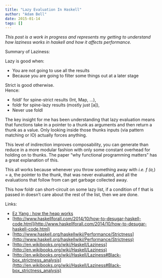 ```yaml
---
title: "Lazy Evaluation In Haskell"
author: "Adam Bell"
date: 2015-01-14
tags: []
---
```

_This post is a work in progress and represents my getting to understand how laziness works in haskell and how it affects performance._
<!--more-->
Summary of Laziness:

Lazy is good when:

* You are not going to use all the results
* Because you are going to filter some things out at a later stage

Strict is good otherwise.  
Hence:

* foldl’ for spine-strict results (Int, Map, …),
* foldr for spine-lazy results (mostly just [a]),
* Never use foldl

The key insight for me has been understanding that lazy evaluation means that functions take in a pointer to a thunk as arguments and then return a thunk as a value. Only looking inside those thunks inputs (via pattern matching or IO) actually forces anything.

This level of indirection improves composability, you can generate than reduce in a more modular fashion with only some constant overhead for holding on to thunks. The paper “why functional programming matters” has a great explanation of this.

This all works because whenever you throw something away with _i.e. f (a,_) = a, the pointer to the thunk, that was never evaluated, and all the evaluations that follow from can get garbage collected away.

This how foldr can short-circuit on some lazy list, if a condition of f that is passed in doesn’t care about the rest of the list, then we are done.

<span>Links:</span>

* [Ez Yang : how the heap works](http://blog.ezyang.com/category/haskell/haskell-heap/)
* [http://www.haskellforall.com/2014/10/how-to-desugar-haskell-code.html](http://www.haskellforall.com/2014/10/how-to-desugar-haskell-code.html)
* [http://www.haskell.org/haskellwiki/Performance/Strictness](http://www.haskell.org/haskellwiki/Performance/Strictness)
* [http://en.wikibooks.org/wiki/Haskell/Laziness](http://en.wikibooks.org/wiki/Haskell/Laziness)
* [http://en.wikibooks.org/wiki/Haskell/Laziness#Black-box_strictness_analysis](http://en.wikibooks.org/wiki/Haskell/Laziness#Black-box_strictness_analysis)
